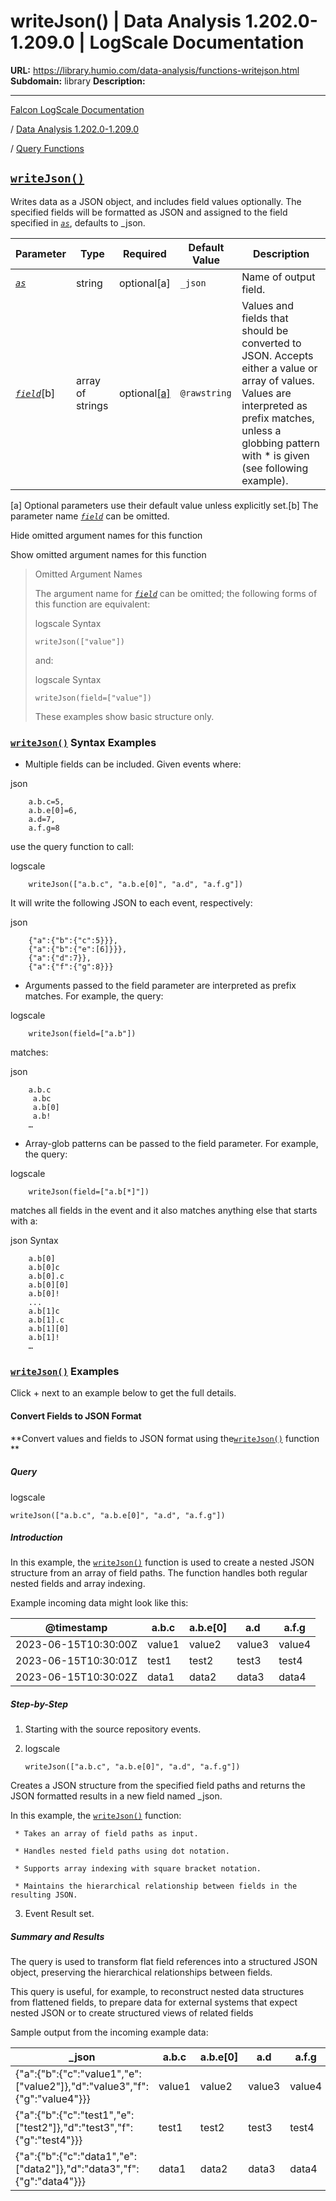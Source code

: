 # writeJson() | Data Analysis 1.202.0-1.209.0 | LogScale Documentation

**URL:** https://library.humio.com/data-analysis/functions-writejson.html
**Subdomain:** library
**Description:** 

---

[Falcon LogScale Documentation](https://library.humio.com)

/ [Data Analysis 1.202.0-1.209.0](data-analysis-docs.html)

/ [Query Functions](functions.html)

## [`writeJson()`](functions-writejson.html "writeJson\(\)")

Writes data as a JSON object, and includes field values optionally. The specified fields will be formatted as JSON and assigned to the field specified in [_`as`_](syntax-fields.html#syntax-fields-from-functions "as Parameters"), defaults to _json. 

Parameter| Type| Required| Default Value| Description  
---|---|---|---|---  
[ _`as`_](functions-writejson.html#query-functions-writejson-as)|  string| optional[a] | `_json`|  Name of output field.   
[_`field`_](functions-writejson.html#query-functions-writejson-field)[b]| array of strings| optional[[a]](functions-writejson.html#ftn.table-functions-writejson-optparamfn) | `@rawstring`|  Values and fields that should be converted to JSON. Accepts either a value or array of values. Values are interpreted as prefix matches, unless a globbing pattern with * is given (see following example).   
[a] Optional parameters use their default value unless explicitly set.[b] The parameter name [_`field`_](functions-writejson.html#query-functions-writejson-field) can be omitted.  
  
Hide omitted argument names for this function

Show omitted argument names for this function

> Omitted Argument Names
> 
> The argument name for [_`field`_](functions-writejson.html#query-functions-writejson-field) can be omitted; the following forms of this function are equivalent:
> 
> logscale Syntax
>     
>     
>     writeJson(["value"])
> 
> and:
> 
> logscale Syntax
>     
>     
>     writeJson(field=["value"])
> 
> These examples show basic structure only.

### [`writeJson()`](functions-writejson.html "writeJson\(\)") Syntax Examples

  * Multiple fields can be included. Given events where: 

json
        
        a.b.c=5,
        a.b.e[0]=6,
        a.d=7,
        a.f.g=8

use the query function to call: 

logscale
        
        writeJson(["a.b.c", "a.b.e[0]", "a.d", "a.f.g"])

It will write the following JSON to each event, respectively: 

json
        
        {"a":{"b":{"c":5}}},
        {"a":{"b":{"e":[6]}}},
        {"a":{"d":7}},
        {"a":{"f":{"g":8}}}

  * Arguments passed to the field parameter are interpreted as prefix matches. For example, the query: 

logscale
        
        writeJson(field=["a.b"])

matches: 

json
        
        a.b.c
         a.bc
         a.b[0]
         a.b!
        …

  * Array-glob patterns can be passed to the field parameter. For example, the query: 

logscale
        
        writeJson(field=["a.b[*]"])

matches all fields in the event and it also matches anything else that starts with a: 

json Syntax
        
        a.b[0]
        a.b[0]c
        a.b[0].c
        a.b[0][0]
        a.b[0]!
        ...
        a.b[1]c
        a.b[1].c
        a.b[1][0]
        a.b[1]!
        …




### [`writeJson()`](functions-writejson.html "writeJson\(\)") Examples

Click + next to an example below to get the full details.

#### Convert Fields to JSON Format

**Convert values and fields to JSON format using the[`writeJson()`](functions-writejson.html "writeJson\(\)") function **

##### Query

logscale
    
    
    writeJson(["a.b.c", "a.b.e[0]", "a.d", "a.f.g"])

##### Introduction

In this example, the [`writeJson()`](functions-writejson.html "writeJson\(\)") function is used to create a nested JSON structure from an array of field paths. The function handles both regular nested fields and array indexing. 

Example incoming data might look like this: 

@timestamp| a.b.c| a.b.e[0]| a.d| a.f.g  
---|---|---|---|---  
2023-06-15T10:30:00Z| value1| value2| value3| value4  
2023-06-15T10:30:01Z| test1| test2| test3| test4  
2023-06-15T10:30:02Z| data1| data2| data3| data4  
  
##### Step-by-Step

  1. Starting with the source repository events.

  2. logscale
         
         writeJson(["a.b.c", "a.b.e[0]", "a.d", "a.f.g"])

Creates a JSON structure from the specified field paths and returns the JSON formatted results in a new field named _json. 

In this example, the [`writeJson()`](functions-writejson.html "writeJson\(\)") function: 

     * Takes an array of field paths as input. 

     * Handles nested field paths using dot notation. 

     * Supports array indexing with square bracket notation. 

     * Maintains the hierarchical relationship between fields in the resulting JSON. 

  3. Event Result set.




##### Summary and Results

The query is used to transform flat field references into a structured JSON object, preserving the hierarchical relationships between fields. 

This query is useful, for example, to reconstruct nested data structures from flattened fields, to prepare data for external systems that expect nested JSON or to create structured views of related fields 

Sample output from the incoming example data: 

_json| a.b.c| a.b.e[0]| a.d| a.f.g  
---|---|---|---|---  
{"a":{"b":{"c":"value1","e":["value2"]},"d":"value3","f":{"g":"value4"}}}| value1| value2| value3| value4  
{"a":{"b":{"c":"test1","e":["test2"]},"d":"test3","f":{"g":"test4"}}}| test1| test2| test3| test4  
{"a":{"b":{"c":"data1","e":["data2"]},"d":"data3","f":{"g":"data4"}}}| data1| data2| data3| data4
